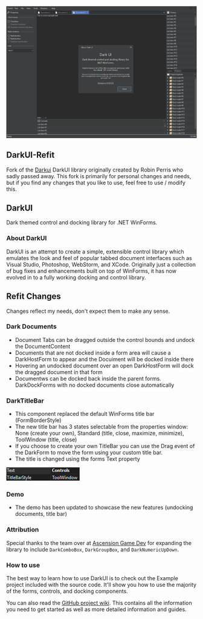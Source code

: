 <img src="https://github.com/CuvinStefanCristian/DarkUI-Refit/blob/master/Resources/MainFormScreenshot.png" />

## DarkUI-Refit
Fork of the [Darkui](https://github.com/RobinPerris/DarkUI) DarkUI library originally created by Robin Perris who sadly passed away.
This fork is primarily for personal changes and needs, but if you find any changes that you like to use, feel free to use / modify this.

## DarkUI
Dark themed control and docking library for .NET WinForms.

### About DarkUI
DarkUI is an attempt to create a simple, extensible control library which emulates the look and feel of popular tabbed document interfaces such as Visual Studio, Photoshop, WebStorm, and XCode. Originally just a collection of bug fixes and enhancements built on top of WinForms, it has now evolved in to a fully working docking and control library.

## Refit Changes
Changes reflect my needs, don't expect them to make any sense.

### Dark Documents
- Document Tabs can be dragged outside the control bounds and undock the DocumentContent
- Documents that are not docked inside a form area will cause a DarkHostForm to appear and the Docuiment will be docked inside there
- Hovering an undocked document over an open DarkHostForm will dock the dragged document in that form
- Documentws can be docked back inside the parent forms. DarkDockForms with no docked documents close automatically

### DarkTitleBar
- This component replaced the default WinForms title bar (FormBorderStyle)
- The new title bar has 3 states selectable from the properties window: None (create your own), Standard (title, close, maximize, minimize), ToolWindow (title, close)
- If you choose to create your own TitleBar you can use the Drag event of the DarkForm to move the form using your custom title bar.
- The title is changed using the forms Text property

<img src="https://github.com/CuvinStefanCristian/DarkUI-Refit/blob/master/Resources/DarkDefaultTitleBarProperty.png" />

### Demo
- The demo has been updated to showcase the new features (undocking documents, title bar)

### Attribution

Special thanks to the team over at [Ascension Game Dev](https://www.ascensiongamedev.com/) for expanding the library to include `DarkComboBox`, `DarkGroupBox`, and `DarkNumericUpDown`.

### How to use
The best way to learn how to use DarkUI is to check out the Example project included with the source code. It'll show you how to use the majority of the forms, controls, and docking components.

You can also read the [GitHub project wiki](https://github.com/RobinPerris/DarkUI/wiki). This contains all the information you need to get started as well as more detailed information and guides.
